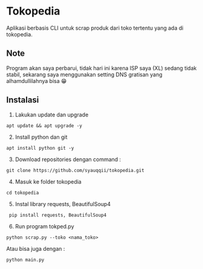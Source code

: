 # Tokopedia
Aplikasi berbasis CLI untuk scrap produk dari toko tertentu yang ada di tokopedia.

## Note
Program akan saya perbarui, tidak hari ini karena ISP saya (XL) sedang tidak stabil, sekarang saya menggunakan setting DNS gratisan yang alhamdullilahnya bisa 😁

## Instalasi
1. Lakukan update dan upgrade
```
apt update && apt upgrade -y
```
2. Install python dan git
```
apt install python git -y
```
3. Download repositories dengan command :
```
git clone https://github.com/syauqqii/tokopedia.git
```
4. Masuk ke folder tokopedia
```
cd tokopedia
```
5. Instal library requests, BeautifulSoup4
```
 pip install requests, BeautifulSoup4
```
6. Run program tokped.py
```
python scrap.py --toko <nama_toko>
```
   Atau bisa juga dengan :
```
python main.py
```
